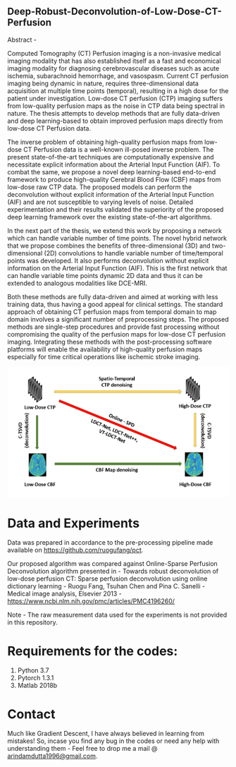 
## Deep-Robust-Deconvolution-of-Low-Dose-CT-Perfusion

Abstract - 

Computed Tomography (CT) Perfusion imaging is a non-invasive medical imaging modality that has also established itself as a fast and economical imaging modality for diagnosing cerebrovascular diseases such as acute ischemia, subarachnoid hemorrhage, and vasospasm. Current CT perfusion imaging being dynamic in nature, requires three-dimensional data acquisition at multiple time points (temporal), resulting in a high dose for the patient under investigation. Low-dose CT perfusion (CTP) imaging suffers from low-quality perfusion maps as the noise in CTP data being spectral in nature. The thesis attempts to develop methods that are fully data-driven and deep learning-based to obtain improved perfusion maps directly from low-dose CT Perfusion data.

The inverse problem of obtaining high-quality perfusion maps from low-dose CT Perfusion data is a well-known ill-posed inverse problem. The present state-of-the-art techniques are computationally expensive and necessitate explicit information about the Arterial Input Function (AIF). To combat the same, we propose a novel deep learning-based end-to-end framework to produce high-quality Cerebral Blood Flow (CBF) maps from low-dose raw CTP data. The proposed models can perform the deconvolution without explicit information of the Arterial Input Function (AIF) and are not susceptible to varying levels of noise. Detailed experimentation and their results validated the superiority of the proposed deep learning framework over the existing state-of-the-art algorithms. 

In the next part of the thesis, we extend this work by proposing a network which can handle variable number of time points. The novel hybrid network that we propose combines the benefits of three-dimensional (3D) and two-dimensional (2D) convolutions to handle variable number of time/temporal points was developed. It also performs deconvolution without explicit information on the Arterial Input Function (AIF). This is the first network that can handle variable time points dynamic 2D data and thus it can be extended to analogous modalities like DCE-MRI.

Both these methods are fully data-driven and aimed at working with less training data, thus having a good appeal for clinical settings. The standard approach of obtaining CT perfusion maps from temporal domain to map domain involves a significant number of preprocessing steps. The proposed methods are single-step procedures and provide fast processing without compromising the quality of the perfusion maps for low-dose CT perfusion imaging. Integrating these methods with the post-processing software platforms will enable the availability of high-quality perfusion maps especially for time critical operations like ischemic stroke imaging. 

![github-small](https://github.com/arindam29/Deep-Robust-Deconvolution-of-Low-Dose-CT-Perfusion/blob/main/exist_tech.png?raw=true)

# Data and Experiments

Data was prepared in accordance to the pre-processing pipeline made available on https://github.com/ruogufang/pct.

Our proposed algorithm was compared against Online-Sparse Perfusion Deconvolution algorithm presented in - Towards robust deconvolution of low-dose perfusion CT: Sparse perfusion deconvolution using online dictionary learning - 
Ruogu Fang, Tsuhan Chen and Pina C. Sanelli - Medical image analysis, Elsevier 2013 - https://www.ncbi.nlm.nih.gov/pmc/articles/PMC4196260/

Note - The raw measurement data used for the experiments is not provided in this repository.

# Requirements for the codes:

1. Python 3.7
2. Pytorch 1.3.1
3. Matlab 2018b

# Contact
Much like Gradient Descent, I have always believed in learning from mistakes! So, incase you find any bug in the codes or need any help with understanding them - 
Feel free to drop me a mail @ arindamdutta1996@gmail.com.
